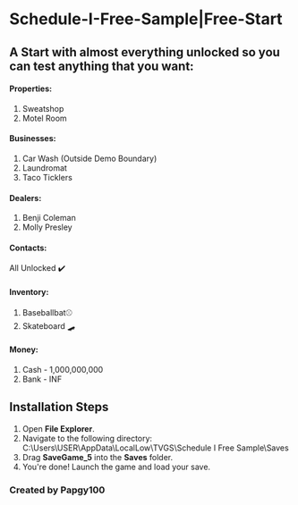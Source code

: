# Schedule-I-Free-Sample|Free-Start
## A Start with almost everything unlocked so you can test anything that you want:
#### Properties:
  1. Sweatshop
  2. Motel Room

#### Businesses:
  1. Car Wash (Outside Demo Boundary)
  2. Laundromat
  3. Taco Ticklers

#### Dealers:
  1. Benji Coleman
  2. Molly Presley

#### Contacts:
  All Unlocked ✔️

#### Inventory:
  1. Baseballbat⚾
  2. Skateboard 🛹

#### Money:
  1. Cash - 1,000,000,000
  2. Bank - INF

## Installation Steps

1. Open **File Explorer**.
2. Navigate to the following directory: C:\Users\USER\AppData\LocalLow\TVGS\Schedule I Free Sample\Saves
3. Drag **SaveGame_5** into the **Saves** folder.
4. You're done! Launch the game and load your save.

### Created by Papgy100
